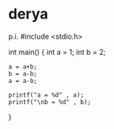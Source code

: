 # derya
p.i.
#include <stdio.h>

int main()
{
	int a = 1;
	int b = 2;
	
	a = a+b;
	b = a-b;
	a = a-b;
	
	printf("a = %d" , a);
	printf("\nb = %d" , b);

}
